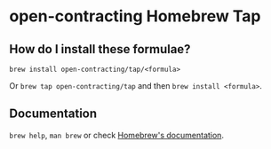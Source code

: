 # open-contracting Homebrew Tap

## How do I install these formulae?

`brew install open-contracting/tap/<formula>`

Or `brew tap open-contracting/tap` and then `brew install <formula>`.

## Documentation

`brew help`, `man brew` or check [Homebrew's documentation](https://docs.brew.sh).
